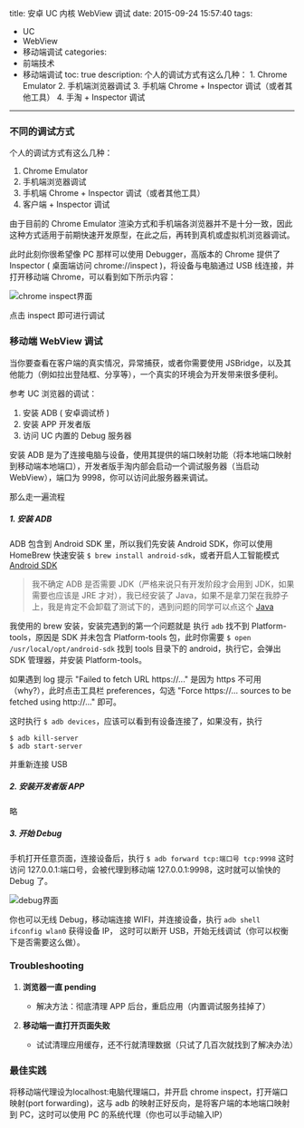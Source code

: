 title: 安卓 UC 内核 WebView 调试
date: 2015-09-24 15:57:40
tags:
 - UC
 - WebView
 - 移动端调试
categories: 
 - 前端技术
 - 移动端调试
toc: true
description: 个人的调试方式有这么几种： 1. Chrome Emulator 2. 手机端浏览器调试 3. 手机端 Chrome + Inspector 调试（或者其他工具） 4. 手淘 + Inspector 调试

---

### 不同的调试方式

个人的调试方式有这么几种：

1. Chrome Emulator
2. 手机端浏览器调试
3. 手机端 Chrome + Inspector 调试（或者其他工具）
4. 客户端 + Inspector 调试

由于目前的 Chrome Emulator 渲染方式和手机端各浏览器并不是十分一致，因此这种方式适用于前期快速开发原型，在此之后，再转到真机或虚拟机浏览器调试。

此时此刻你很希望像 PC 那样可以使用 Debugger，高版本的 Chrome 提供了 Inspector ( 桌面端访问 chrome://inspect )，将设备与电脑通过 USB 线连接，并打开移动端 Chrome，可以看到如下所示内容：

![chrome inspect界面](https://img.alicdn.com/tps/TB1lW2jJFXXXXbYXFXXXXXXXXXX-663-335.jpg)

点击 inspect 即可进行调试

### 移动端 WebView 调试

当你要查看在客户端的真实情况，异常捕获，或者你需要使用 JSBridge，以及其他能力（例如拉出登陆框、分享等），一个真实的环境会为开发带来很多便利。

参考 UC 浏览器的调试：

1. 安装 ADB ( 安卓调试桥 )
2. 安装 APP 开发者版
3. 访问 UC 内置的 Debug 服务器

安装 ADB 是为了连接电脑与设备，使用其提供的端口映射功能（将本地端口映射到移动端本地端口），开发者版手淘内部会启动一个调试服务器（当启动WebView），端口为 9998，你可以访问此服务器来调试。

那么走一遍流程

##### 1. 安装 ADB

ADB 包含到 Android SDK 里，所以我们先安装 Android SDK，你可以使用 HomeBrew 快速安装 `$ brew install android-sdk`，或者开启人工智能模式 [Android SDK](http://developer.android.com/sdk/installing/index.html?pkg=tools)

> 我不确定 ADB 是否需要 JDK（严格来说只有开发阶段才会用到 JDK，如果需要也应该是 JRE 才对），我已经安装了 Java，如果不是拿刀架在我脖子上，我是肯定不会卸载了测试下的，遇到问题的同学可以点这个 [Java](https://www.java.com/)

我使用的 brew 安装，安装完遇到的第一个问题就是 执行 `adb` 找不到 Platform-tools，原因是 SDK 并未包含 Platform-tools 包，此时你需要 `$ open /usr/local/opt/android-sdk` 找到 tools 目录下的 android，执行它，会弹出 SDK 管理器，并安装 Platform-tools。

如果遇到 log 提示 "Failed to fetch URL https://..." 是因为 https 不可用（why?），此时点击工具栏 preferences，勾选 "Force https://... sources to be fetched using http://..." 即可。

这时执行 `$ adb devices`，应该可以看到有设备连接了，如果没有，执行

```
$ adb kill-server
$ adb start-server
```
并重新连接 USB

##### 2. 安装开发者版 APP

略

##### 3. 开始 Debug

手机打开任意页面，连接设备后，执行 `$ adb forward tcp:端口号 tcp:9998` 这时访问 127.0.0.1:端口号，会被代理到移动端 127.0.0.1:9998，这时就可以愉快的 Debug 了。

![debug界面](https://img.alicdn.com/tps/TB16.fEJFXXXXbFXXXXXXXXXXXX-858-243.jpg)

你也可以无线 Debug，移动端连接 WIFI，并连接设备，执行 `adb shell ifconfig wlan0` 获得设备 IP， 这时可以断开 USB，开始无线调试（你可以权衡下是否需要这么做）。

### Troubleshooting

1. **浏览器一直 pending**

   * 解决方法：彻底清理 APP 后台，重启应用（内置调试服务挂掉了）
   
2. **移动端一直打开页面失败**

   * 试试清理应用缓存，还不行就清理数据（只试了几百次就找到了解决办法）

### 最佳实践

将移动端代理设为localhost:电脑代理端口，并开启 chrome inspect，打开端口映射(port forwarding)，这与 adb 的映射正好反向，是将客户端的本地端口映射到 PC，这时可以使用 PC 的系统代理（你也可以手动输入IP）

